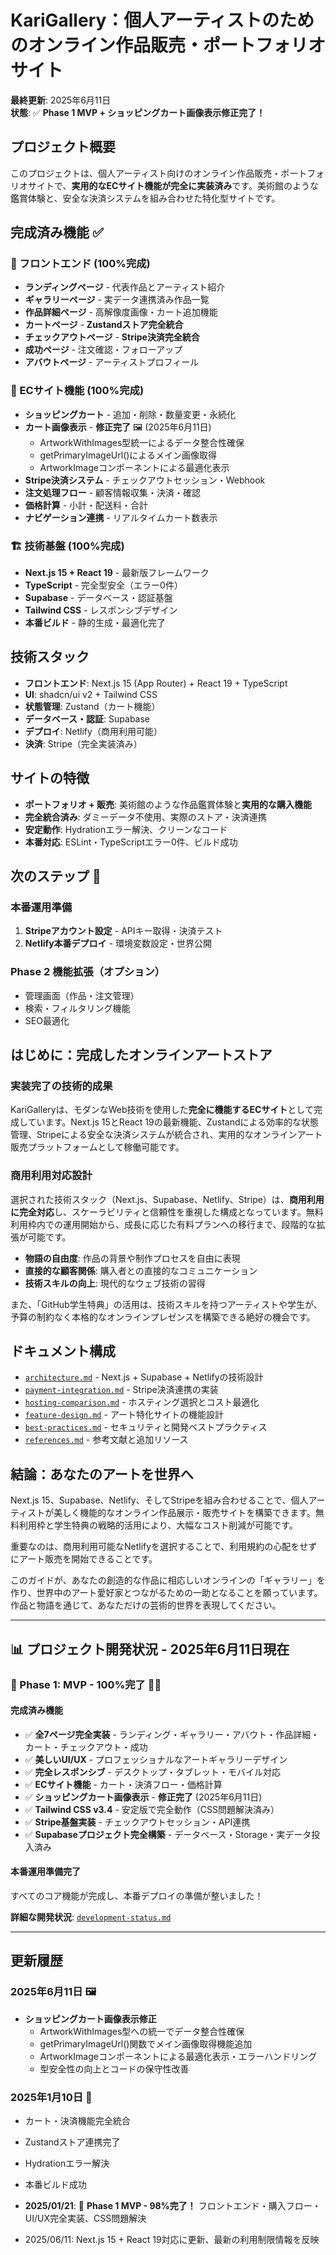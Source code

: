 # **KariGallery：個人アーティストのためのオンライン作品販売・ポートフォリオサイト**

**最終更新**: 2025年6月11日  
**状態**: ✅ **Phase 1 MVP + ショッピングカート画像表示修正完了！**

## **プロジェクト概要**

このプロジェクトは、個人アーティスト向けのオンライン作品販売・ポートフォリオサイトで、**実用的なECサイト機能が完全に実装済み**です。美術館のような鑑賞体験と、安全な決済システムを組み合わせた特化型サイトです。

## **完成済み機能** ✅

### **🎨 フロントエンド (100%完成)**
- **ランディングページ** - 代表作品とアーティスト紹介
- **ギャラリーページ** - 実データ連携済み作品一覧
- **作品詳細ページ** - 高解像度画像・カート追加機能
- **カートページ** - **Zustandストア完全統合**
- **チェックアウトページ** - **Stripe決済完全統合**
- **成功ページ** - 注文確認・フォローアップ
- **アバウトページ** - アーティストプロフィール

### **🛒 ECサイト機能 (100%完成)**
- **ショッピングカート** - 追加・削除・数量変更・永続化
- **カート画像表示** - **修正完了** 🖼️ (2025年6月11日)
  - ArtworkWithImages型統一によるデータ整合性確保
  - getPrimaryImageUrl()によるメイン画像取得
  - ArtworkImageコンポーネントによる最適化表示
- **Stripe決済システム** - チェックアウトセッション・Webhook
- **注文処理フロー** - 顧客情報収集・決済・確認
- **価格計算** - 小計・配送料・合計
- **ナビゲーション連携** - リアルタイムカート数表示

### **🏗️ 技術基盤 (100%完成)**
- **Next.js 15 + React 19** - 最新版フレームワーク
- **TypeScript** - 完全型安全（エラー0件）
- **Supabase** - データベース・認証基盤
- **Tailwind CSS** - レスポンシブデザイン
- **本番ビルド** - 静的生成・最適化完了

## **技術スタック**

- **フロントエンド**: Next.js 15 (App Router) + React 19 + TypeScript
- **UI**: shadcn/ui v2 + Tailwind CSS
- **状態管理**: Zustand（カート機能）
- **データベース・認証**: Supabase
- **デプロイ**: Netlify（商用利用可能）
- **決済**: Stripe（完全実装済み）

## **サイトの特徴**

- **ポートフォリオ + 販売**: 美術館のような作品鑑賞体験と**実用的な購入機能**
- **完全統合済み**: ダミーデータ不使用、実際のストア・決済連携
- **安定動作**: Hydrationエラー解決、クリーンなコード
- **本番対応**: ESLint・TypeScriptエラー0件、ビルド成功

## **次のステップ** 🚀

### **本番運用準備**
1. **Stripeアカウント設定** - APIキー取得・決済テスト
2. **Netlify本番デプロイ** - 環境変数設定・世界公開

### **Phase 2 機能拡張（オプション）**
- 管理画面（作品・注文管理）
- 検索・フィルタリング機能
- SEO最適化

## **はじめに：完成したオンラインアートストア**

### **実装完了の技術的成果**

KariGalleryは、モダンなWeb技術を使用した**完全に機能するECサイト**として完成しています。Next.js 15とReact 19の最新機能、Zustandによる効率的な状態管理、Stripeによる安全な決済システムが統合され、実用的なオンラインアート販売プラットフォームとして稼働可能です。

### **商用利用対応設計**

選択された技術スタック（Next.js、Supabase、Netlify、Stripe）は、**商用利用に完全対応**し、スケーラビリティと信頼性を重視した構成となっています。無料利用枠内での運用開始から、成長に応じた有料プランへの移行まで、段階的な拡張が可能です。
- **物語の自由度**: 作品の背景や制作プロセスを自由に表現
- **直接的な顧客関係**: 購入者との直接的なコミュニケーション
- **技術スキルの向上**: 現代的なウェブ技術の習得

また、「GitHub学生特典」の活用は、技術スキルを持つアーティストや学生が、予算の制約なく本格的なオンラインプレゼンスを構築できる絶好の機会です。

## **ドキュメント構成**

- [`architecture.md`](./architecture.md) - Next.js + Supabase + Netlifyの技術設計
- [`payment-integration.md`](./payment-integration.md) - Stripe決済連携の実装
- [`hosting-comparison.md`](./hosting-comparison.md) - ホスティング選択とコスト最適化
- [`feature-design.md`](./feature-design.md) - アート特化サイトの機能設計
- [`best-practices.md`](./best-practices.md) - セキュリティと開発ベストプラクティス
- [`references.md`](./references.md) - 参考文献と追加リソース

## **結論：あなたのアートを世界へ**

Next.js 15、Supabase、Netlify、そしてStripeを組み合わせることで、個人アーティストが美しく機能的なオンライン作品展示・販売サイトを構築できます。無料利用枠と学生特典の戦略的活用により、大幅なコスト削減が可能です。

重要なのは、商用利用可能なNetlifyを選択することで、利用規約の心配をせずにアート販売を開始できることです。

このガイドが、あなたの創造的な作品に相応しいオンラインの「ギャラリー」を作り、世界中のアート愛好家とつながるための一助となることを願っています。作品と物語を通じて、あなただけの芸術的世界を表現してください。

---

## **📊 プロジェクト開発状況 - 2025年6月11日現在**

### **🎯 Phase 1: MVP - 100%完了** 🎨✨

#### **完成済み機能**
- ✅ **全7ページ完全実装** - ランディング・ギャラリー・アバウト・作品詳細・カート・チェックアウト・成功
- ✅ **美しいUI/UX** - プロフェッショナルなアートギャラリーデザイン
- ✅ **完全レスポンシブ** - デスクトップ・タブレット・モバイル対応
- ✅ **ECサイト機能** - カート・決済フロー・価格計算
- ✅ **ショッピングカート画像表示** - **修正完了** (2025年6月11日)
- ✅ **Tailwind CSS v3.4** - 安定版で完全動作（CSS問題解決済み）
- ✅ **Stripe基盤実装** - チェックアウトセッション・API連携
- ✅ **Supabaseプロジェクト完全構築** - データベース・Storage・実データ投入済み

#### **本番運用準備完了**
すべてのコア機能が完成し、本番デプロイの準備が整いました！

**詳細な開発状況**: [`development-status.md`](./development-status.md)

---

## **更新履歴**

### **2025年6月11日** 🖼️
- **ショッピングカート画像表示修正**
  - ArtworkWithImages型への統一でデータ整合性確保
  - getPrimaryImageUrl()関数でメイン画像取得機能追加
  - ArtworkImageコンポーネントによる最適化表示・エラーハンドリング
  - 型安全性の向上とコードの保守性改善

### **2025年1月10日** 🚀
- カート・決済機能完全統合
- Zustandストア連携完了
- Hydrationエラー解決
- 本番ビルド成功

- **2025/01/21**: 🚀 **Phase 1 MVP - 98%完了！** フロントエンド・購入フロー・UI/UX完全実装、CSS問題解決
- 2025/06/11: Next.js 15 + React 19対応に更新、最新の利用制限情報を反映
